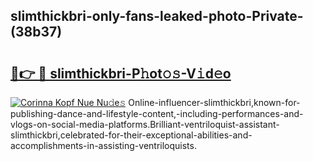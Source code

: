 ## slimthickbri-only-fans​-leaked-photo​-Private-(38b37)


# <h2><a href="https://mediaupload.pro?title=slimthickbri&ref=git">🔗👉 🔴 slimthickbri-P𝚑ot𝚘𝚜-V𝚒d𝚎o</a></h2>

[![Corinna Kopf Nue Nu𝚍e𝚜](https://i.imgur.com/0qMVB7G.gif)](https://mediaupload.pro?title=slimthickbri&ref=git)
Online-influencer-slimthickbri,known-for-publishing-dance-and-lifestyle-content,-including-performances-and-vlogs-on-social-media-platforms.Brilliant-ventriloquist-assistant-slimthickbri,celebrated-for-their-exceptional-abilities-and-accomplishments-in-assisting-ventriloquists.  